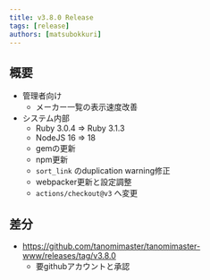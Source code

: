```yaml
---
title: v3.8.0 Release
tags: [release]
authors: [matsubokkuri]
---
```


<!-- truncate -->

## 概要

- 管理者向け
  - メーカー一覧の表示速度改善
- システム内部
  - Ruby 3.0.4 => Ruby 3.1.3
  - NodeJS 16 => 18
  - gemの更新
  - npm更新
  - `sort_link` のduplication warning修正
  - webpacker更新と設定調整
  - `actions/checkout@v3` へ変更

## 差分


- https://github.com/tanomimaster/tanomimaster-www/releases/tag/v3.8.0
  - 要githubアカウントと承認

